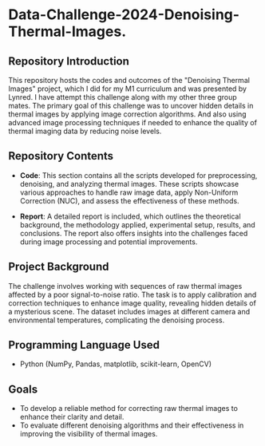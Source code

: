 # Data-Challenge-2024-Denoising-Thermal-Images.

## Repository Introduction

This repository hosts the codes and outcomes of the "Denoising Thermal Images" project, which I did for my M1 curriculum and was presented by Lynred. I have attempt this challenge along with my other three group mates. The primary goal of this challenge was to uncover hidden details in thermal images by applying image correction algorithms. And also using advanced image processing techniques if needed to enhance the quality of thermal imaging data by reducing noise levels.

## Repository Contents
- **Code**: This section contains all the scripts developed for preprocessing, denoising, and analyzing thermal images. These scripts showcase various approaches to handle raw image data, apply Non-Uniform Correction (NUC), and assess the effectiveness of these methods.

- **Report**: A detailed report is included, which outlines the theoretical background, the methodology applied, experimental setup, results, and conclusions. The report also offers insights into the challenges faced during image processing and potential improvements.

## Project Background

The challenge involves working with sequences of raw thermal images affected by a poor signal-to-noise ratio. The task is to apply calibration and correction techniques to enhance image quality, revealing hidden details of a mysterious scene. The dataset includes images at different camera and environmental temperatures, complicating the denoising process.

## Programming Language Used

- Python (NumPy, Pandas, matplotlib, scikit-learn, OpenCV)

## Goals

- To develop a reliable method for correcting raw thermal images to enhance their clarity and detail.
- To evaluate different denoising algorithms and their effectiveness in improving the visibility of thermal images.
